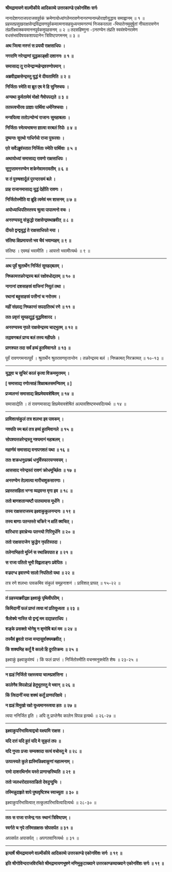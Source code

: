 **श्रीमद्रामायणे वाल्मीकीये आदिकाव्ये उत्तरकाण्डे एकोनविंशः सर्गः**

नानादेशगराजपराजयपूर्वकं क्रमेणायोध्यांगतेनरावणेनानरण्यनाम्न्नोराज्ञोयुद्धाय समाह्वानम् ॥ १ ॥ प्रहस्तप्रसुखराक्षसेन्द्रविद्रावणपूर्वकमात्मनासहयुध्यन्तमनरण्यं निजकरतला -भिघातेनमुमूर्षुतां नीयतारावणेन तंप्रतीक्ष्वाक्कवमाननपूर्वकमुपहसनम् ॥ २ ॥ तदसहिष्णुना -ऽनरण्येन तंप्रति स्ववंश्येनरामेण वधसंभवविषयकशापदानेन त्रिविष्टपगमनम् ॥ ३ ॥

**अथ जित्वा मरुत्तं स प्रययौ राक्षसाधिपः ।**

**नगराणि नरेन्द्राणां युद्धकाङ्क्षी दशाननः ॥ १ ॥**

**समासाद्य तु राजेन्द्रान्महेन्द्रवरुणोपमान् ।**

**अब्रवीद्राक्षसेन्द्रस्तु युद्धं मे दीयतामिति ॥ २ ॥**

**निर्जिताः स्मेति वा ब्रूत एष मे हि सुनिश्चयः ।**

**अन्यथा कुर्वतामेवं मोक्षो नैवोपपद्यते ॥ ३ ॥**

**ततस्त्वभीरवः प्राज्ञाः पार्थिवा धर्मनिश्चयाः ।**

**मन्त्रयित्वा ततोऽन्योन्यं राजानः सुमहाबलाः ।**

**निर्जिताः स्मेत्यभाषन्त ज्ञात्वा वरबलं रिपोः ॥ ४ ॥**

**दुष्यन्तः सुरथो गाधिर्गयो राजा पुरूरवाः ।**

**एते सर्वेऽब्रुवंस्तात निर्जिताः स्मेति पार्थिवाः ॥ ५ ॥**

**अथायोध्यां समासाद्य रावणो राक्षसाधिपः ।**

**सुगुप्तामनरण्येन शक्रेणेवामरावतीम् ॥ ६ ॥**

**स तं पुरुषशार्दूलं पुरन्दरसमं बले ।**

**प्राह राजानमासाद्य युद्धं देहीति रावणः ।**

**निर्जितोस्मीति वा ब्रूहि त्वमेवं मम शासनम् ॥ ७ ॥**

**अयोध्याधिपतिस्तस्य श्रुत्वा पापात्मनो वचः ।**

**अनरण्यस्तु संक्रुद्धो राक्षसेन्द्रमथाब्रवीत् ॥ ८ ॥**

**दीयते द्वन्द्वयुद्धं ते राक्षसाधिपते मया ।**

**संतिष्ठ क्षिप्रमायत्तो भव चैवं भवाम्यहम् ॥ ९ ॥**

संतिष्ठ । एवमहं भवामीति । आयत्तो भवामीत्यर्थः ॥ ९ ॥

****

**अथ पूर्वं श्रुतार्थेन निर्जितं सुमहद्बलम् ।**

**निष्क्रामत्तन्नरेन्द्रस्य बलं रक्षोवधोद्यतम् ॥ १० ॥**

**नागानां दशसाहस्रं वाजिनां नियुतं तथा ।**

**रथानां बहुसाहस्रं पत्तीनां च नरोत्तम ।**

**महीं संछाद्य निष्क्रान्तं सपदातिरथं रणे ॥ ११ ॥**

**ततः प्रवृत्तं सुमहद्युद्धं युद्धविशारद ।**

**अनरण्यस्य नृपते राक्षसेन्द्रस्य चाद्भुतम् ॥ १२ ॥**

**तद्रावणबलं प्राप्य बलं तस्य महीपतेः ।**

**प्राणश्यत तदा सर्वं हव्यं हुतमिवानले ॥ १३ ॥**

पूर्वं रावणगमनात्पूर्वं । श्रुतार्थेन श्रुतरावणवृत्तान्तेन । तन्नरेन्द्रस्य बलं । निष्क्रामत् निरक्रामत् ॥ १०-१३ ॥

****

**युद्ध्वा च सुचिरं कालं कृत्वा विक्रममुत्तमम् ।**

**\[ समासाद्य रणोत्साहं शिक्षाबलसमन्वितम् ॥ \]**

**प्रज्वलन्तं समासाद्य क्षिप्रमेवावशेषितम् ॥ १४ ॥**

समासाद्येति । तं रावणमासाद्य क्षिप्रमेवावशेषितं अल्पावशिष्टमभवदित्यर्थः ॥ १४ ॥

****

**प्राविशत्संकुलं तत्र शलभा इव पावकम् ।**

**नश्यति स्म बलं तत्र हव्यं हुतमिवानले ॥ १५ ॥**

**सोपश्यत्तन्नरेन्द्रस्तु नश्यमानं महाबलम् ।**

**महार्णवं समासाद्य वनापगशतं यथा ॥ १६ ॥**

**ततः शक्रधनुःप्रख्यं धनुर्विस्फारयन्स्वयम् ।**

**आससाद नरेन्द्रस्तं रावणं क्रोधमूर्च्छितः ॥ १७ ॥**

**अनरण्येन तेऽमात्या मारीचशुकसारणाः ।**

**प्रहस्तसहिता भग्ना व्यद्रवन्त मृगा इव ॥ १८ ॥**

**ततो बाणशतान्यष्टौ पातयामास मूर्धनि ।**

**तस्य राक्षसराजस्य इक्ष्वाकुकुलनन्दनः ॥ १९ ॥**

**तस्य बाणाः पतन्तस्ते चक्रिरे न क्षतिं क्वचित् ।**

**वारिधारा इवाभ्रेभ्यः पतन्त्यो गिरिमूर्धनि ॥ २० ॥**

**ततो राक्षसराजेन क्रुद्धेन नृपतिस्तदा ।**

**तलेनाभिहतो मूर्ध्नि स रथान्निपपात ह ॥ २१ ॥**

**स राजा पतितो भूमौ विह्वलाङ्गः प्रवेपितः ।**

**वज्रदग्ध इवारण्ये सालो निपतितो यथा ॥ २२ ॥**

तत्र रणे शलभाः पावकमिव संकुलं समूहनाशनं । प्राविशत् प्रापत् ॥ १५-२२ ॥

****

**तं प्रहस्याब्रवीद्रक्ष इक्ष्वाकुं पृथिवीपतिम् ।**

**किमिदानीं फलं प्राप्तं त्वया मां प्रतियुध्यता ॥ २३ ॥**

**त्रैलोक्ये नास्ति यो द्वन्द्वं मम दद्यान्नराधिप ।**

**शङ्के प्रसक्तो भोगेषु न शृणोषि बलं मम ॥ २४ ॥**

**तस्यैवं ब्रुवतो राजा मन्दासुर्वाक्यमब्रवीत् ।**

**किं शक्यमिह कर्तुं वै कालो हि दुरतिक्रमः ॥ २५ ॥**

इक्ष्वाकुं इक्ष्वाकुवंश्यं । किं फलं प्राप्तं । निर्जितोस्मीति वचनमनुक्त्वेति शेषः ॥ २३-२५ ॥

****

**न ह्यहं निर्जितो रक्षस्त्वया चात्मप्रशंसिना ।**

**कालेनैव विपन्नोऽहं हेतुभूतस्तु मे भवान् ॥ २६ ॥**

**किं त्विदानीं मया शक्यं कर्तुं प्राणपरिक्षये ।**

**न ह्यहं विमुखो रक्षो युध्यमानस्त्वया हतः ॥ २७ ॥**

त्वया ननिर्जित इति । अपि तु प्राप्तेनैव कालेन विपन्न इत्यर्थः ॥ २६-२७ ॥

****

**इक्ष्वाकुपरिभावित्वाद्वचो वक्ष्यामि राक्षस ।**

**यदि दत्तं यदि हुतं यदि मे सुकृतं तपः ॥**

**यदि गुप्ताः प्रजाः सम्यक्तदा सत्यं वचोस्तु मे ॥ २८ ॥**

**उत्पत्स्यते कुले ह्यस्मिन्निक्ष्वाकूणां महात्मनाम् ।**

**रामो दाशरथिर्नाम यस्ते प्राणान्हरिष्यति ॥ २९ ॥**

**ततो जलधरोदग्रस्ताडितो देवदुन्दुभिः ।**

**तस्मिन्नुदाहृते शापे पुष्पवृष्टिश्च स्वाच्युता ॥ ३० ॥**

इक्ष्वाकुपरिभावित्वात् तत्कुलपरिभावित्वादित्यर्थः ॥ २८-३० ॥

****

**ततः स राजा राजेन्द्र गतः स्थानं त्रिविष्टपम् ।**

**स्वर्गते च नृपे तस्मिन्राक्षसः सोपसर्पत ॥ ३१ ॥**

अपसर्पत अपासर्पत् । अपगतवानित्यर्थः ॥ ३१ ॥

****

**इत्यार्षे श्रीमद्रामायणे वाल्मीकीये आदिकाव्ये उत्तरकाण्डे एकोनविंशः सर्गः ॥ १९ ॥**

**इति श्रीगोविन्दराजविरचिते श्रीमद्रामायणभूषणे मणिमुकुटाख्याने उत्तरकाण्डव्याख्याने एकोनविंशः सर्गः ॥ १९ ॥**
